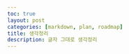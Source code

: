 ```yaml
---
toc: true
layout: post
categories: [markdown, plan, roadmap]
title: 생각정리
description: 글자 그대로 생각정리
---
```



